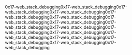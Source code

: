 0x17-web_stack_debugging0x17-web_stack_debugging0x17-web_stack_debugging0x17-web_stack_debugging0x17-web_stack_debugging0x17-web_stack_debugging0x17-web_stack_debugging0x17-web_stack_debugging0x17-web_stack_debugging0x17-web_stack_debugging0x17-web_stack_debugging0x17-web_stack_debugging0x17-web_stack_debugging0x17-web_stack_debugging0x17-web_stack_debugging0x17-web_stack_debugging0x17-web_stack_debugging
